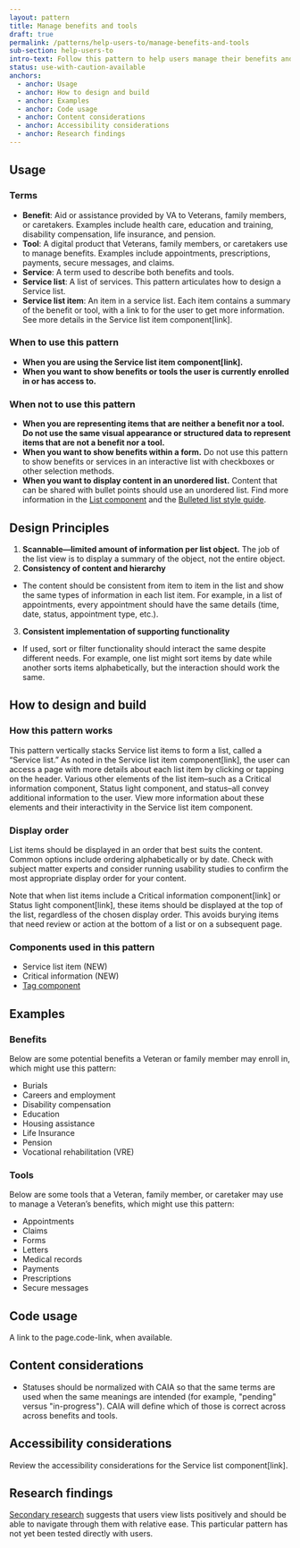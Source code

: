 ```yaml
---
layout: pattern
title: Manage benefits and tools
draft: true
permalink: /patterns/help-users-to/manage-benefits-and-tools
sub-section: help-users-to
intro-text: Follow this pattern to help users manage their benefits and tools.
status: use-with-caution-available
anchors:
  - anchor: Usage
  - anchor: How to design and build
  - anchor: Examples
  - anchor: Code usage
  - anchor: Content considerations
  - anchor: Accessibility considerations
  - anchor: Research findings
---
```


## Usage

### Terms

* **Benefit**: Aid or assistance provided by VA to Veterans, family members, or caretakers. Examples include health care, education and training, disability compensation, life insurance, and pension.
* **Tool**: A digital product that Veterans, family members, or caretakers use to manage benefits. Examples include appointments, prescriptions, payments, secure messages,  and claims.
* **Service**: A term used to describe both benefits and tools.
* **Service list**: A list of services. This pattern articulates how to design a Service list.
* **Service list item**: An item in a service list. Each item contains a summary of the benefit or tool, with a link to for the user to get more information. See more details in the Service list item component[link].

### When to use this pattern

* **When you are using the Service list item component[link].** 
* **When you want to show benefits or tools the user is currently enrolled in or has access to.**

### When not to use this pattern

* **When you are representing items that are neither a benefit nor a tool. Do not use the same visual appearance or structured data to represent items that are not a benefit nor a tool.**
* **When you want to show benefits within a form.** Do not use this pattern to show benefits or services in an interactive list with checkboxes or other selection methods.
* **When you want to display content in an unordered list.** Content that can be shared with bullet points should use an unordered list. Find more information in the [List component](https://design.va.gov/components/list) and the [Bulleted list style guide](https://design.va.gov/content-style-guide/bulleted-lists).

## Design Principles

1. **Scannable—limited amount of information per list object.** The job of the list view is to display a summary of the object, not the entire object.
2. **Consistency of content and hierarchy**
  * The content should be consistent from item to item in the list and show the same types of information in each list item. For example, in a list of appointments, every appointment should have the same details (time, date, status, appointment type, etc.).
3. **Consistent implementation of supporting functionality**
  * If used, sort or filter functionality should interact the same despite different needs. For example, one list might sort items by date while another sorts items alphabetically, but the interaction should work the same. 

## How to design and build

### How this pattern works

This pattern vertically stacks Service list items to form a list, called a “Service list.” As noted in the Service list item component[link], the user can access a page with more details about each list item by clicking or tapping on the header. Various other elements of the list item–such as a Critical information component, Status light component, and status–all convey additional information to the user. View more information about these elements and their interactivity in the Service list item component.

### Display order

List items should be displayed in an order that best suits the content. Common options include ordering alphabetically or by date. Check with subject matter experts and consider running usability studies to confirm the most appropriate display order for your content.

Note that when list items include a Critical information component[link] or Status light component[link], these items should be displayed at the top of the list, regardless of the chosen display order. This avoids burying items that need review or action at the bottom of a list or on a subsequent page. 

### Components used in this pattern

* Service list item (NEW)
* Critical information (NEW)
* [Tag component](https://design.va.gov/components/tag])

## Examples

### Benefits

Below are some potential benefits a Veteran or family member may enroll in, which might use this pattern:

* Burials
* Careers and employment
* Disability compensation
* Education
* Housing assistance
* Life Insurance
* Pension
* Vocational rehabilitation (VRE)

### Tools

Below are some  tools that a Veteran, family member, or caretaker may use to manage a Veteran’s benefits, which might use this pattern:

* Appointments
* Claims
* Forms
* Letters
* Medical records
* Payments
* Prescriptions
* Secure messages

## Code usage

A link to the page.code-link, when available.

## Content considerations

* Statuses should be normalized with CAIA so that the same terms are used when the same meanings are intended (for example, "pending" versus "in-progress"). CAIA will define which of those is correct across across benefits and tools.   

## Accessibility considerations

Review the accessibility considerations for the Service list component[link].

## Research findings

[Secondary research](https://github.com/department-of-veterans-affairs/va.gov-research-repository/issues/810) suggests that users view lists positively and should be able to navigate through them with relative ease. This particular pattern has not yet been tested directly with users.